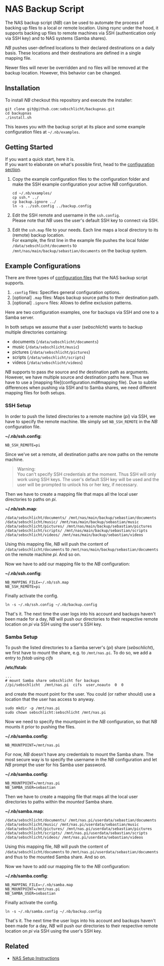 # NAS Backup Script

The NAS backup script (*NB*) can be used to automate the process of backing up files to a local or remote location.
Using *rsync* under the hood, it supports backing up files to remote machines via SSH (authentication only via SSH key) and to NAS systems (Samba shares).

*NB* pushes user-defined locations to their declared destinations on a daily basis.
These locations and their destinations are defined in a single mapping file.

Newer files will never be overridden and no files will be removed at the backup location.
However, this behavior can be changed.

## Installation

To install *NB* checkout this repository and execute the installer:

    git clone git@github.com:sebschlicht/backupnas.git
    cd backupnas
    ./install.sh

This leaves you with the backup script at its place and some example configuration files at `~/.nb/examples`.

## Getting Started

If you want a quick start, here it is.  
If you want to elaborate on what's possible first, head to the [configuration section](#configuration).

1. Copy the example configuration files to the configuration folder and make the SSH example configuration your active *NB* configuration.

       cd ~/.nb/examples/
       cp ssh.* ../
       cp backup.ignore ../
       ln -s ../ssh.config ../backup.config
       
1. Edit the SSH remote and username in the `ssh.config`.  
   Please note that *NB* uses the user's default SSH key to connect via SSH.

1. Edit the `ssh.map` file to your needs.
   Each line maps a local directory to its (remote) backup location.  
   For example, the first line in the example file pushes the local folder `/data/sebschlicht/documents` to `/mnt/nas/main/backup/sebastian/documents` on the backup system.

## Example Configurations

There are three types of [configuration files](configuration.md) that the NAS backup script supports.
1. `.config` files: Specifies general configuration options.
1. [optional] `.map` files: Maps backup source paths to their destination path.
1. [optional] `.ignore` files: Allows to define exclusion patterns.

Here are two configuration examples, one for backups via SSH and one to a Samba server. 

In both setups we assume that a user (*sebschlicht*) wants to backup multiple directories containing:
* documents (`/data/sebschlicht/documents`)
* music (`/data/sebschlicht/music`)
* pictures (`/data/sebschlicht/pictures`)
* scripts (`/data/sebschlicht/scripts`)
* videos (`/data/sebschlicht/videos`)

*NB* supports to pass *the* source and *the* destination path as arguments.
However, we have multiple source and destination paths here.
Thus we have to use a [mapping file](configuration.md#mapping file).
Due to subtile differences when pushing via SSH and to Samba shares, we need different mapping files for both setups.

### SSH Setup

In order to push the listed directories to a remote machine (*pi*) via SSH, we have to specify the remote machine.
We simply set `NB_SSH_REMOTE` in the *NB* configuration file.

**~/.nb/ssh.config**:

    NB_SSH_REMOTE=pi
    
Since we've set a remote, all destination paths are now paths on the remote machine.

>Warning:  
You can't specify SSH credentials at the moment.
Thus SSH will only work using SSH keys.
The user's default SSH key will be used and the user will be prompted to unlock his or her key, if necessary.

Then we have to create a mapping file that maps all the local user directories to paths on *pi*.

**~/.nb/ssh.map**:

    /data/sebschlicht/documents/ /mnt/nas/main/backup/sebastian/documents
    /data/sebschlicht/music/ /mnt/nas/main/backup/sebastian/music
    /data/sebschlicht/pictures/ /mnt/nas/main/backup/sebastian/pictures
    /data/sebschlicht/scripts/ /mnt/nas/main/backup/sebastian/scripts
    /data/sebschlicht/videos/ /mnt/nas/main/backup/sebastian/videos

Using this mapping file, *NB* will push the content of `/data/sebschlicht/documents` to `/mnt/nas/main/backup/sebastian/documents` on the remote machine *pi*.
And so on.

Now we have to add our mapping file to the *NB* configuration:

**~/.nb/ssh.config**:

    NB_MAPPING_FILE=~/.nb/ssh.map
    NB_SSH_REMOTE=pi

Finally activate the config.

    ln -s ~/.nb/ssh.config ~/.nb/backup.config

That's it.
The next time the user logs into his account and backups haven't been made for a day, *NB* will push our directories to their respective remote location on *pi* via SSH using the user's SSH key.

### Samba Setup

To push the listed directories to a Samba server's (*pi*) share (*sebschlicht*), we first have to mount the share, e.g. to `/mnt/nas.pi`.
To do so, we add a entry to *fstab* using *cifs*

**/etc/fstab**:

    ...
    # mount Samba share sebschlicht for backups
    //pi/sebschlicht  /mnt/nas.pi  cifs  user,noauto  0  0

and create the mount point for the user.
You could (or rather should) use a location that the user has access to anyway.

    sudo mkdir -p /mnt/nas.pi
    sudo chown sebschlicht:sebschlicht /mnt/nas.pi

Now we need to specify the mountpoint in the *NB* configuration, so that *NB* mounts it prior to pushing the files.

**~/.nb/samba.config**:

    NB_MOUNTPOINT=/mnt/nas.pi

For now, *NB* doesn't have any credentials to mount the Samba share.
The most secure way is to specify the username in the *NB* configuration and let *NB* prompt the user for his Samba user password.

**~/.nb/samba.config**:

    NB_MOUNTPOINT=/mnt/nas.pi
    NB_SAMBA_USER=sebastian

Then we have to create a mapping file that maps all the local user directories to paths within the *mounted* Samba share. 

**~/.nb/samba.map**:

    /data/sebschlicht/documents/ /mnt/nas.pi/userdata/sebastian/documents
    /data/sebschlicht/music/ /mnt/nas.pi/userdata/sebastian/music
    /data/sebschlicht/pictures/ /mnt/nas.pi/userdata/sebastian/pictures
    /data/sebschlicht/scripts/ /mnt/nas.pi/userdata/sebastian/scripts
    /data/sebschlicht/videos/ /mnt/nas.pi/userdata/sebastian/videos

Using this mapping file, *NB* will push the content of `/data/sebschlicht/documents` to `/mnt/nas.pi/userdata/sebastian/documents` and thus to the mounted Samba share.
And so on.

Now we have to add our mapping file to the *NB* configuration:

**~/.nb/samba.config**:

    NB_MAPPING_FILE=~/.nb/samba.map
    NB_MOUNTPOINT=/mnt/nas.pi
    NB_SAMBA_USER=sebastian

Finally activate the config.

    ln -s ~/.nb/samba.config ~/.nb/backup.config

That's it.
The next time the user logs into his account and backups haven't been made for a day, *NB* will push our directories to their respective remote location on *pi* via SSH using the user's SSH key.

## Related

* [NAS Setup Instructions](nas-setup.md)
